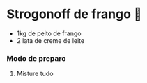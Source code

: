 # Strogonoff de  frango :rooster:

- 1kg de peito de frango
- 2 lata de creme de leite



### Modo de preparo

1. Misture tudo 



